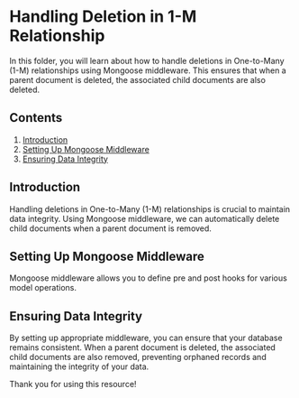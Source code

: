 # Handling Deletion in 1-M Relationship

In this folder, you will learn about how to handle deletions in One-to-Many (1-M) relationships using Mongoose middleware. This ensures that when a parent document is deleted, the associated child documents are also deleted.

## Contents

1. [Introduction](#introduction)
2. [Setting Up Mongoose Middleware](#setting-up-mongoose-middleware)
3. [Ensuring Data Integrity](#ensuring-data-integrity)

## Introduction

Handling deletions in One-to-Many (1-M) relationships is crucial to maintain data integrity. Using Mongoose middleware, we can automatically delete child documents when a parent document is removed.

## Setting Up Mongoose Middleware

Mongoose middleware allows you to define pre and post hooks for various model operations.

## Ensuring Data Integrity

By setting up appropriate middleware, you can ensure that your database remains consistent. When a parent document is deleted, the associated child documents are also removed, preventing orphaned records and maintaining the integrity of your data.

Thank you for using this resource!